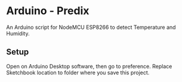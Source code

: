 # Arduino - Predix

An Arduino script for NodeMCU ESP8266 to detect Temperature and Humidity.

## Setup

Open on Arduino Desktop software, then go to preference. Replace Sketchbook location to folder where you save this project.